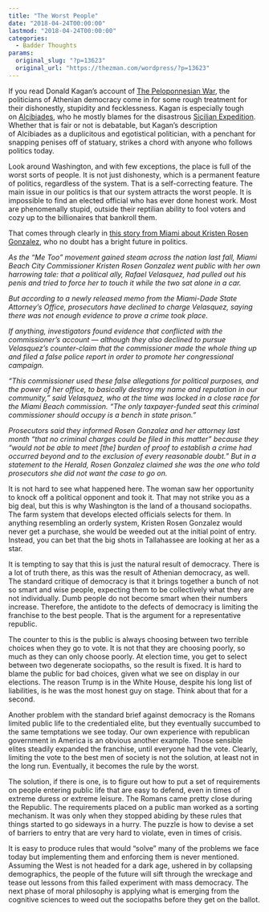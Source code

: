 ```yaml
---
title: "The Worst People"
date: "2018-04-24T00:00:00"
lastmod: "2018-04-24T00:00:00"
categories:
  - Badder Thoughts
params:
  original_slug: "?p=13623"
  original_url: "https://thezman.com/wordpress/?p=13623"
---
```


If you read Donald Kagan’s account of [The Peloponnesian
War](https://www.amazon.com/Peloponnesian-War-Donald-Kagan/dp/0142004375),
the politicians of Athenian democracy come in for some rough treatment
for their dishonestly, stupidity and fecklessness. Kagan is especially
tough on [Alcibiades](https://en.wikipedia.org/wiki/Alcibiades), who he
mostly blames for the disastrous [Sicilian
Expedition](https://en.wikipedia.org/wiki/Sicilian_Expedition). Whether
that is fair or not is debatable, but Kagan’s description of Alcibiades
as a duplicitous and egotistical politician, with a penchant for
snapping penises off of statuary, strikes a chord with anyone who
follows politics today.

Look around Washington, and with few exceptions, the place is full of
the worst sorts of people. It is not just dishonesty, which is a
permanent feature of politics, regardless of the system. That is a
self-correcting feature. The main issue in our politics is that our
system attracts the worst people. It is impossible to find an elected
official who has ever done honest work. Most are phenomenally stupid,
outside their reptilian ability to fool voters and cozy up to the
billionaires that bankroll them.

That comes through clearly in <a
href="http://www.miamiherald.com/news/local/community/miami-dade/miami-beach/article209006879.html"
rel="noopener" target="_blank">this story from Miami about Kristen Rosen
Gonzalez</a>, who no doubt has a bright future in politics.

*As the “Me Too” movement gained steam across the nation last fall,
Miami Beach City Commissioner Kristen Rosen Gonzalez went public with
her own harrowing tale: that a political ally, Rafael Velasquez, had
pulled out his penis and tried to force her to touch it while the two
sat alone in a car.*

*But according to a newly released memo from the Miami-Dade State
Attorney’s Office, prosecutors have declined to charge Velasquez, saying
there was not enough evidence to prove a crime took place.*

*If anything, investigators found evidence that conflicted with the
commissioner’s account — although they also declined to pursue
Velasquez’s counter-claim that the commissioner made the whole thing up
and filed a false police report in order to promote her congressional
campaign.*

*“This commissioner used these false allegations for political purposes,
and the power of her office, to basically destroy my name and reputation
in our community,” said Velasquez, who at the time was locked in a close
race for the Miami Beach commission. “The only taxpayer-funded seat this
criminal commissioner should occupy is a bench in state prison.”*

*Prosecutors said they informed Rosen Gonzalez and her attorney last
month “that no criminal charges could be filed in this matter” because
they “would not be able to meet \[the\] burden of proof to establish a
crime had occurred beyond and to the exclusion of every reasonable
doubt.” But in a statement to the Herald, Rosen Gonzalez claimed she was
the one who told prosecutors she did not want the case to go on.*

It is not hard to see what happened here. The woman saw her opportunity
to knock off a political opponent and took it. That may not strike you
as a big deal, but this is why Washington is the land of a thousand
sociopaths. The farm system that develops elected officials selects for
them. In anything resembling an orderly system, Kristen Rosen Gonzalez
would never get a purchase, she would be weeded out at the initial point
of entry. Instead, you can bet that the big shots in Tallahassee are
looking at her as a star.

It is tempting to say that this is just the natural result of democracy.
There is a lot of truth there, as this was the result of Athenian
democracy, as well. The standard critique of democracy is that it brings
together a bunch of not so smart and wise people, expecting them to be
collectively what they are not individually. Dumb people do not become
smart when their numbers increase. Therefore, the antidote to the
defects of democracy is limiting the franchise to the best people. That
is the argument for a representative republic.

The counter to this is the public is always choosing between two
terrible choices when they go to vote. It is not that they are choosing
poorly, so much as they can only choose poorly. At election time, you
get to select between two degenerate sociopaths, so the result is fixed.
It is hard to blame the public for bad choices, given what we see on
display in our elections. The reason Trump is in the White House,
despite his long list of liabilities, is he was the most honest guy on
stage. Think about that for a second.

Another problem with the standard brief against democracy is the Romans
limited public life to the credentialed elite, but they eventually
succumbed to the same temptations we see today. Our own experience with
republican government in America is an obvious another example. Those
sensible elites steadily expanded the franchise, until everyone had the
vote. Clearly, limiting the vote to the best men of society is not the
solution, at least not in the long run. Eventually, it becomes the rule
by the worst.

The solution, if there is one, is to figure out how to put a set of
requirements on people entering public life that are easy to defend,
even in times of extreme duress or extreme leisure. The Romans came
pretty close during the Republic. The requirements placed on a public
man worked as a sorting mechanism. It was only when they stopped abiding
by these rules that things started to go sideways in a hurry. The puzzle
is how to devise a set of barriers to entry that are very hard to
violate, even in times of crisis.

It is easy to produce rules that would “solve” many of the problems we
face today but implementing them and enforcing them is never mentioned.
Assuming the West is not headed for a dark age, ushered in by collapsing
demographics, the people of the future will sift through the wreckage
and tease out lessons from this failed experiment with mass democracy.
The next phase of moral philosophy is applying what is emerging from the
cognitive sciences to weed out the sociopaths before they get on the
ballot.
